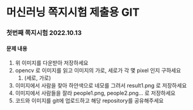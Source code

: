 # 머신러닝 쪽지시험 제출용 GIT

### 첫번째 쪽지시험 2022.10.13

#### 문제 내용

1. 위 이미지를 다운받아 저장하세요
2. opencv 로 이미지를 읽고 이미지의 가로, 세로가 각 몇 pixel 인지 구하세요
    1. (세로, 가로)
3. 이미지에서 사람을 찾아 하얀색으로 네모를 그려서 result1.png 로 저장하세요
4. 이미지에서 사람들을 잘라 people1.png, people2.png… 로 저장하세요
5. 코드와 이미지를 git에 업로드하고 해당 repository를 공유해주세요
